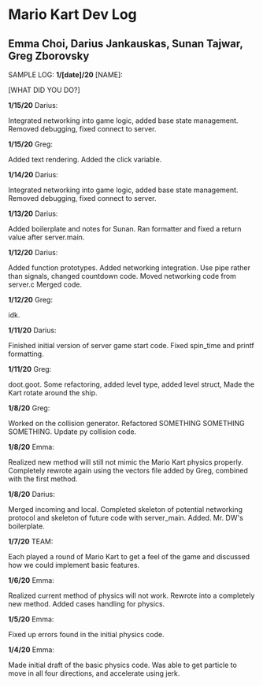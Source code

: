 # Mario Kart Dev Log

## Emma Choi, Darius Jankauskas, Sunan Tajwar, Greg Zborovsky


SAMPLE LOG:
__1/[date]/20__ [NAME]:

[WHAT DID YOU DO?]



__1/15/20__ Darius:

Integrated networking into game logic, added base state management. Removed debugging, fixed connect to server.


__1/15/20__ Greg:

Added text rendering. Added the click variable. 


__1/14/20__ Darius:

Integrated networking into game logic, added base state management. Removed debugging, fixed connect to server.


__1/13/20__ Darius:

Added boilerplate and notes for Sunan. Ran formatter and fixed a return value after server.main. 


__1/12/20__ Darius:

Added function prototypes. Added networking integration. Use pipe rather than signals, changed countdown code. Moved networking code from server.c Merged code. 


__1/12/20__ Greg:

idk.


__1/11/20__ Darius:

Finished initial version of server game start code. Fixed spin_time and printf formatting. 


__1/11/20__ Greg:

doot.goot. Some refactoring, added level type, added level struct, Made the Kart rotate around the ship. 


__1/8/20__ Greg:

Worked on the collision generator. Refactored SOMETHING SOMETHING SOMETHING. Update py collision code. 


__1/8/20__ Emma:

Realized new method will still not mimic the Mario Kart physics properly. Completely rewrote again using the vectors file added by Greg, combined with the first method.


__1/8/20__ Darius:

Merged incoming and local. Completed skeleton of potential networking protocol and skeleton of future code with server_main. Added. Mr. DW's boilerplate. 


__1/7/20__ TEAM:

Each played a round of Mario Kart to get a feel of the game and discussed how we could implement basic features.


__1/6/20__ Emma:

Realized current method of physics will not work. Rewrote into a completely new method. Added cases handling for physics.


__1/5/20__ Emma:

Fixed up errors found in the initial physics code.


__1/4/20__ Emma:

Made initial draft of the basic physics code. Was able to get particle to move in all four directions, and accelerate using jerk.
